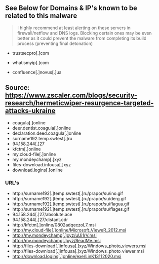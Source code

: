 ## See Below for Domains & IP's known to be related to this malware
> I highly recommend at least alerting on these servers in firewall/netflow and DNS logs. Blocking certain ones may be even better as it could prevent the malware from completing its build process (preventing final detonation)

* trustsecpro[.]com

* whatismyip[.]com

* confluence[.]novus[.]ua

## Source: https://www.zscaler.com/blogs/security-research/hermeticwiper-resurgence-targeted-attacks-ukraine

* coagula[.]online
* deer.dentist.coagula[.]online
* declaration.deed.coagula[.]online
* surname192.temp.swtest[.]ru
* 94.158.244[.]27
* kfctm[.]online
* my.cloud-file[.]online
* my.mondeychamp[.]xyz
* files-download.infousa[.]xyz
* download.logins[.]online

### URL's

* http://surname192[.]temp.swtest[.]ru/prapor/su/ino.gif
* http://surname192[.]temp.swtest[.]ru/prapor/su/derg.gif
* http://surname192[.]temp.swtest[.]ru/prapor/su/flagua.gif
* http://surname192[.]temp.swtest[.]ru/prapor/su/flages.gif
* 94.158.244[.]27/absolute.ace
* 94.158.244[.]27/distant.cdr
* http://kfctm[.]online/0802adqeczoL7.msi
* http://my.cloud-file[.]online/Microsoft_VieweR_2012.msi
* http://my.mondeychamp[.]xyz/uUi1rV.msi
* http://my.mondeychamp[.]xyz/ReadMe.msi
* http://files-download[.]infousa[.]xyz/Windows_photo_viewers.msi
* http://files-download[.]infousa[.]xyz/Windows_photo_viewer.msi
* http://download.logins[.]online/exe/LinK13112020.msi
